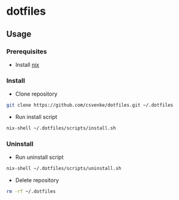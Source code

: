 # dotfiles

## Usage

### Prerequisites

- Install [nix](https://nixos.org/download)

### Install

- Clone repository

```bash
git clone https://github.com/csvenke/dotfiles.git ~/.dotfiles
```

- Run install script

```bash
nix-shell ~/.dotfiles/scripts/install.sh
```

### Uninstall

- Run uninstall script

```bash
nix-shell ~/.dotfiles/scripts/uninstall.sh
```

- Delete repository

```bash
rm -rf ~/.dotfiles
```
